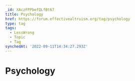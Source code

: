 ```yaml
---
_id: XAczFPPbefQLfBt67
title: Psychology
href: https://forum.effectivealtruism.org/tag/psychology
type: tag
tags:
  - LessWrong
  - Topic
  - Tag
synchedAt: '2022-09-11T14:34:27.293Z'
---
```

# Psychology

